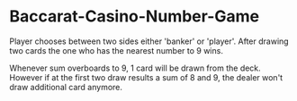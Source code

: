 # Baccarat-Casino-Number-Game
 Player chooses between two sides either 'banker' or 'player'. After drawing two cards the one who has the nearest number to 9 wins.

 Whenever sum overboards to 9, 1 card will be drawn from the deck. However if at the first two draw results a sum of 8 and 9, the dealer won't draw additional card anymore.
